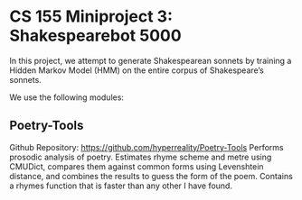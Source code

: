 # CS 155 Miniproject 3: Shakespearebot 5000

In this project, we attempt to generate Shakespearean sonnets by training a Hidden Markov Model (HMM) on the entire corpus of Shakespeare’s sonnets.

We use the following modules:

##  Poetry-Tools
Github Repository: https://github.com/hyperreality/Poetry-Tools
Performs prosodic analysis of poetry.
Estimates rhyme scheme and metre using CMUDict, compares them against common forms using Levenshtein distance, and combines the results to guess the form of the poem.
Contains a rhymes function that is faster than any other I have found.

